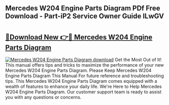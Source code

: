 ## Mercedes W204 Engine Parts Diagram PDf Free Download - Part-iP2 Service Owner Guide ILwGV

# <h2><a href="http://dfhbne.blite.top/?on=Mercedes+W204+Engine+Parts+Diagram">🔗Download New 👉🔴 Mercedes W204 Engine Parts Diagram</a></h2>

[![Mercedes W204 Engine Parts Diagram download](https://i.imgur.com/lujVjoI.png)](http://dfhbne.blite.top/?on=Mercedes+W204+Engine+Parts+Diagram)
Get the Most Out of It! This manual offers tips and tricks to maximize the performance of your new Mercedes W204 Engine Parts Diagram. Please Keep Mercedes W204 Engine Parts Diagram This Manual For future reference and troubleshooting tips. This Mercedes W204 Engine Parts Diagram comes equipped with a wealth of features to enhance your daily life. We're Here to Help Mercedes W204 Engine Parts Diagram. Our customer support team is ready to assist you with any questions or concerns.
